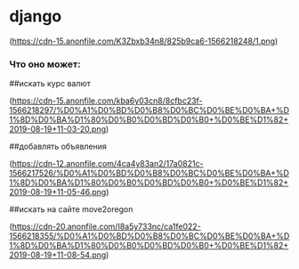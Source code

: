 # django
(https://cdn-15.anonfile.com/K3Zbxb34n8/825b9ca6-1566218248/1.png)
### Что оно может:
##искать курс валют

(https://cdn-15.anonfile.com/kba6y03cn8/8cfbc23f-1566218297/%D0%A1%D0%BD%D0%B8%D0%BC%D0%BE%D0%BA+%D1%8D%D0%BA%D1%80%D0%B0%D0%BD%D0%B0+%D0%BE%D1%82+2019-08-19+11-03-20.png)

##добавлять объявления

(https://cdn-12.anonfile.com/4ca4y83an2/17a0821c-1566217526/%D0%A1%D0%BD%D0%B8%D0%BC%D0%BE%D0%BA+%D1%8D%D0%BA%D1%80%D0%B0%D0%BD%D0%B0+%D0%BE%D1%82+2019-08-19+11-05-46.png)

##искать на сайте move2oregon

(https://cdn-20.anonfile.com/I8a5y733nc/ca1fe022-1566218355/%D0%A1%D0%BD%D0%B8%D0%BC%D0%BE%D0%BA+%D1%8D%D0%BA%D1%80%D0%B0%D0%BD%D0%B0+%D0%BE%D1%82+2019-08-19+11-08-54.png) 



